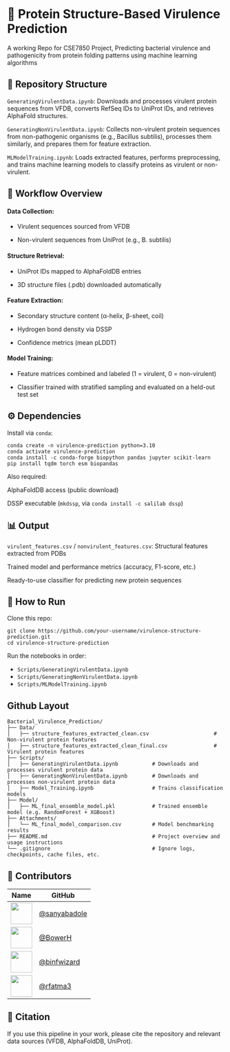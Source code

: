 # 🦠 Protein Structure-Based Virulence Prediction

A working Repo for CSE7850 Project, Predicting bacterial virulence and pathogenicity from protein folding patterns using machine learning algorithms

## 📁 Repository Structure

```GeneratingVirulentData.ipynb```: Downloads and processes virulent protein sequences from VFDB, converts RefSeq IDs to UniProt IDs, and retrieves AlphaFold structures.

```GeneratingNonVirulentData.ipynb```: Collects non-virulent protein sequences from non-pathogenic organisms (e.g., Bacillus subtilis), processes them similarly, and prepares them for feature extraction.

```MLModelTraining.ipynb```: Loads extracted features, performs preprocessing, and trains machine learning models to classify proteins as virulent or non-virulent.

## 🧬 Workflow Overview

#### Data Collection:

- Virulent sequences sourced from VFDB

- Non-virulent sequences from UniProt (e.g., B. subtilis)

#### Structure Retrieval:

- UniProt IDs mapped to AlphaFoldDB entries

- 3D structure files (.pdb) downloaded automatically

#### Feature Extraction:

- Secondary structure content (α-helix, β-sheet, coil)

- Hydrogen bond density via DSSP

- Confidence metrics (mean pLDDT)

#### Model Training:

- Feature matrices combined and labeled (1 = virulent, 0 = non-virulent)

- Classifier trained with stratified sampling and evaluated on a held-out test set


## ⚙️ Dependencies

Install via ```conda```:

```
conda create -n virulence-prediction python=3.10
conda activate virulence-prediction
conda install -c conda-forge biopython pandas jupyter scikit-learn
pip install tqdm torch esm biopandas
```

Also required:

AlphaFoldDB access (public download)

DSSP executable (```mkdssp```, via ```conda install -c salilab dssp```)

## 📊 Output

```virulent_features.csv``` / ```nonvirulent_features.csv```: Structural features extracted from PDBs

Trained model and performance metrics (accuracy, F1-score, etc.)

Ready-to-use classifier for predicting new protein sequences


## 🚀 How to Run

Clone this repo:

```
git clone https://github.com/your-username/virulence-structure-prediction.git
cd virulence-structure-prediction
```

Run the notebooks in order:

- ```Scripts/GeneratingVirulentData.ipynb```
- ```Scripts/GeneratingNonVirulentData.ipynb```
- ```Scripts/MLModelTraining.ipynb```

## Github Layout

```
Bacterial_Virulence_Prediction/
├── Data/
│   ├── structure_features_extracted_clean.csv                     # Non-virulent protein features
│   ├── structure_features_extracted_clean_final.csv               # Virulent protein features
├── Scripts/
│   ├── GeneratingVirulentData.ipynb           # Downloads and processes virulent protein data
│   ├── GeneratingNonVirulentData.ipynb        # Downloads and processes non-virulent protein data
│   ├── Model_Training.ipynb                   # Trains classification models
├── Model/
│   ├── ML_final_ensemble_model.pkl            # Trained ensemble model (e.g. RandomForest + XGBoost)
├── Attachments/
│   └── ML_final_model_comparison.csv          # Model benchmarking results
├── README.md                                  # Project overview and usage instructions
└── .gitignore                                 # Ignore logs, checkpoints, cache files, etc.
```

## 👥 Contributors

| Name | GitHub | 
|------|--------|
| <img src="https://github.com/sanyabadole.png" width="50"/> | [@sanyabadole](https://github.com/sanyabadole) 
| <img src="https://github.com/BowerH.png" width="50"/> | [@BowerH](https://github.com/BowerH) 
| <img src="https://github.com/binfwizard.png" width="50"/> | [@binfwizard](https://github.com/binfwizard) 
| <img src="[https://github.gatech.edu/rfatma3).png" width="50"/> | [@rfatma3](https://github.gatech.edu/rfatma3) 


## 📌 Citation

If you use this pipeline in your work, please cite the repository and relevant data sources (VFDB, AlphaFoldDB, UniProt).
